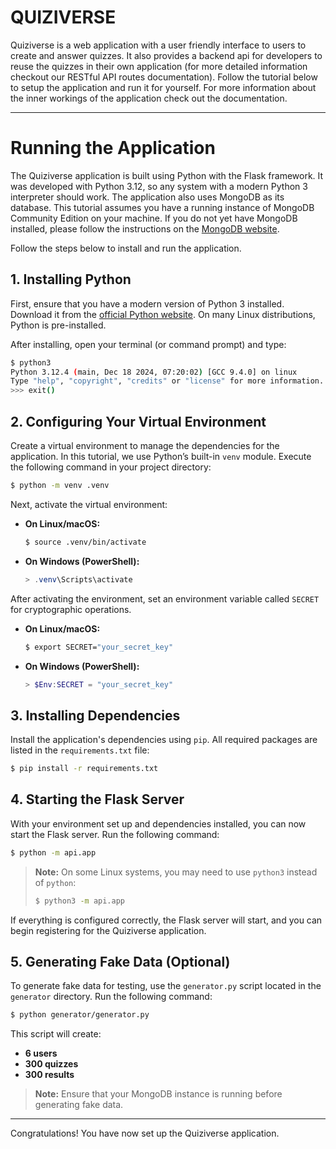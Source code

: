 # QUIZIVERSE

Quiziverse is a web application with a user friendly interface to users to create and answer quizzes. It also provides a backend api for developers to reuse the quizzes in their own application (for more detailed information checkout our RESTful API routes documentation).
Follow the tutorial below  to setup the application and run it for yourself. For more information about the inner workings of the application check out the documentation.

---

# Running the Application

The Quiziverse application is built using Python with the Flask framework. It was developed with Python 3.12, so any system with a modern Python 3 interpreter should work. The application also uses MongoDB as its database. This tutorial assumes you have a running instance of MongoDB Community Edition on your machine. If you do not yet have MongoDB installed, please follow the instructions on the [MongoDB website](https://www.mongodb.com/).

Follow the steps below to install and run the application.

## 1. Installing Python

First, ensure that you have a modern version of Python 3 installed. Download it from the [official Python website](https://www.python.org/downloads/). On many Linux distributions, Python is pre-installed.

After installing, open your terminal (or command prompt) and type:

```bash
$ python3
Python 3.12.4 (main, Dec 18 2024, 07:20:02) [GCC 9.4.0] on linux
Type "help", "copyright", "credits" or "license" for more information.
>>> exit()
```

## 2. Configuring Your Virtual Environment

Create a virtual environment to manage the dependencies for the application. In this tutorial, we use Python’s built-in `venv` module. Execute the following command in your project directory:

```bash
$ python -m venv .venv
```

Next, activate the virtual environment:

- **On Linux/macOS:**

  ```bash
  $ source .venv/bin/activate
  ```

- **On Windows (PowerShell):**

  ```powershell
  > .venv\Scripts\activate
  ```

After activating the environment, set an environment variable called `SECRET` for cryptographic operations.

- **On Linux/macOS:**

  ```bash
  $ export SECRET="your_secret_key"
  ```

- **On Windows (PowerShell):**

  ```powershell
  > $Env:SECRET = "your_secret_key"
  ```

## 3. Installing Dependencies

Install the application's dependencies using `pip`. All required packages are listed in the `requirements.txt` file:

```bash
$ pip install -r requirements.txt
```

## 4. Starting the Flask Server

With your environment set up and dependencies installed, you can now start the Flask server. Run the following command:

```bash
$ python -m api.app
```

> **Note:** On some Linux systems, you may need to use `python3` instead of `python`:
>
> ```bash
> $ python3 -m api.app
> ```

If everything is configured correctly, the Flask server will start, and you can begin registering for the Quiziverse application.

## 5. Generating Fake Data (Optional)

To generate fake data for testing, use the `generator.py` script located in the `generator` directory. Run the following command:

```bash
$ python generator/generator.py
```

This script will create:
- **6 users**
- **300 quizzes**
- **300 results**

> **Note:** Ensure that your MongoDB instance is running before generating fake data.

---

Congratulations! You have now set up the Quiziverse application.
